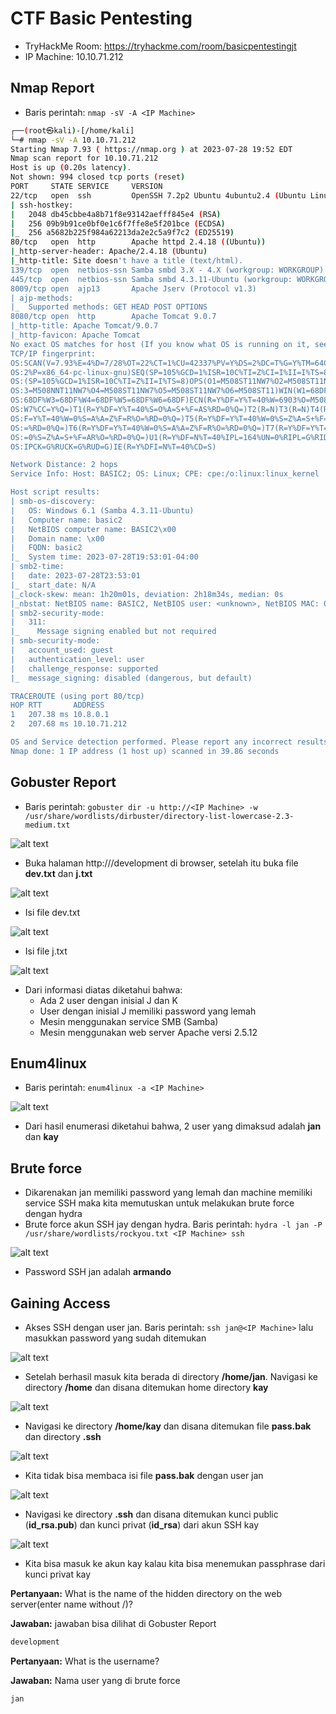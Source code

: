 # CTF Basic Pentesting
- TryHackMe Room: https://tryhackme.com/room/basicpentestingjt
- IP Machine: 10.10.71.212

## Nmap Report
- Baris perintah: `nmap -sV -A <IP Machine>`

```sh
┌──(root㉿kali)-[/home/kali]
└─# nmap -sV -A 10.10.71.212             
Starting Nmap 7.93 ( https://nmap.org ) at 2023-07-28 19:52 EDT
Nmap scan report for 10.10.71.212
Host is up (0.20s latency).
Not shown: 994 closed tcp ports (reset)
PORT     STATE SERVICE     VERSION
22/tcp   open  ssh         OpenSSH 7.2p2 Ubuntu 4ubuntu2.4 (Ubuntu Linux; protocol 2.0)
| ssh-hostkey: 
|   2048 db45cbbe4a8b71f8e93142aefff845e4 (RSA)
|   256 09b9b91ce0bf0e1c6f7ffe8e5f201bce (ECDSA)
|_  256 a5682b225f984a62213da2e2c5a9f7c2 (ED25519)
80/tcp   open  http        Apache httpd 2.4.18 ((Ubuntu))
|_http-server-header: Apache/2.4.18 (Ubuntu)
|_http-title: Site doesn't have a title (text/html).
139/tcp  open  netbios-ssn Samba smbd 3.X - 4.X (workgroup: WORKGROUP)
445/tcp  open  netbios-ssn Samba smbd 4.3.11-Ubuntu (workgroup: WORKGROUP)
8009/tcp open  ajp13       Apache Jserv (Protocol v1.3)
| ajp-methods: 
|_  Supported methods: GET HEAD POST OPTIONS
8080/tcp open  http        Apache Tomcat 9.0.7
|_http-title: Apache Tomcat/9.0.7
|_http-favicon: Apache Tomcat
No exact OS matches for host (If you know what OS is running on it, see https://nmap.org/submit/ ).
TCP/IP fingerprint:
OS:SCAN(V=7.93%E=4%D=7/28%OT=22%CT=1%CU=42337%PV=Y%DS=2%DC=T%G=Y%TM=64C454E
OS:2%P=x86_64-pc-linux-gnu)SEQ(SP=105%GCD=1%ISR=10C%TI=Z%CI=I%II=I%TS=8)SEQ
OS:(SP=105%GCD=1%ISR=10C%TI=Z%II=I%TS=8)OPS(O1=M508ST11NW7%O2=M508ST11NW7%O
OS:3=M508NNT11NW7%O4=M508ST11NW7%O5=M508ST11NW7%O6=M508ST11)WIN(W1=68DF%W2=
OS:68DF%W3=68DF%W4=68DF%W5=68DF%W6=68DF)ECN(R=Y%DF=Y%T=40%W=6903%O=M508NNSN
OS:W7%CC=Y%Q=)T1(R=Y%DF=Y%T=40%S=O%A=S+%F=AS%RD=0%Q=)T2(R=N)T3(R=N)T4(R=Y%D
OS:F=Y%T=40%W=0%S=A%A=Z%F=R%O=%RD=0%Q=)T5(R=Y%DF=Y%T=40%W=0%S=Z%A=S+%F=AR%O
OS:=%RD=0%Q=)T6(R=Y%DF=Y%T=40%W=0%S=A%A=Z%F=R%O=%RD=0%Q=)T7(R=Y%DF=Y%T=40%W
OS:=0%S=Z%A=S+%F=AR%O=%RD=0%Q=)U1(R=Y%DF=N%T=40%IPL=164%UN=0%RIPL=G%RID=G%R
OS:IPCK=G%RUCK=G%RUD=G)IE(R=Y%DFI=N%T=40%CD=S)

Network Distance: 2 hops
Service Info: Host: BASIC2; OS: Linux; CPE: cpe:/o:linux:linux_kernel

Host script results:
| smb-os-discovery: 
|   OS: Windows 6.1 (Samba 4.3.11-Ubuntu)
|   Computer name: basic2
|   NetBIOS computer name: BASIC2\x00
|   Domain name: \x00
|   FQDN: basic2
|_  System time: 2023-07-28T19:53:01-04:00
| smb2-time: 
|   date: 2023-07-28T23:53:01
|_  start_date: N/A
|_clock-skew: mean: 1h20m01s, deviation: 2h18m34s, median: 0s
|_nbstat: NetBIOS name: BASIC2, NetBIOS user: <unknown>, NetBIOS MAC: 000000000000 (Xerox)
| smb2-security-mode: 
|   311: 
|_    Message signing enabled but not required
| smb-security-mode: 
|   account_used: guest
|   authentication_level: user
|   challenge_response: supported
|_  message_signing: disabled (dangerous, but default)

TRACEROUTE (using port 80/tcp)
HOP RTT       ADDRESS
1   207.38 ms 10.8.0.1
2   207.68 ms 10.10.71.212

OS and Service detection performed. Please report any incorrect results at https://nmap.org/submit/ .
Nmap done: 1 IP address (1 host up) scanned in 39.86 seconds
```

## Gobuster Report
- Baris perintah: `gobuster dir -u http://<IP Machine> -w /usr/share/wordlists/dirbuster/directory-list-lowercase-2.3-medium.txt`

![alt text](https://github.com/rahardian-dwi-saputra/TryHackMe-WriteUps/blob/main/Basic%20Pentesting/assets/bp%201.JPG)

- Buka halaman http://<IP Machine>/development di browser, setelah itu buka file **dev.txt** dan **j.txt**

![alt text](https://github.com/rahardian-dwi-saputra/TryHackMe-WriteUps/blob/main/Basic%20Pentesting/assets/bp%202.JPG)

- Isi file dev.txt

![alt text](https://github.com/rahardian-dwi-saputra/TryHackMe-WriteUps/blob/main/Basic%20Pentesting/assets/bp%203.JPG)

- Isi file j.txt

![alt text](https://github.com/rahardian-dwi-saputra/TryHackMe-WriteUps/blob/main/Basic%20Pentesting/assets/bp%204.JPG)

- Dari informasi diatas diketahui bahwa:
	* Ada 2 user dengan inisial J dan K
	* User dengan inisial J memiliki password yang lemah
	* Mesin menggunakan service SMB (Samba)
	* Mesin menggunakan web server Apache versi 2.5.12

## Enum4linux
- Baris perintah: `enum4linux -a <IP Machine>`

![alt text](https://github.com/rahardian-dwi-saputra/TryHackMe-WriteUps/blob/main/Basic%20Pentesting/assets/bp%205.JPG)

- Dari hasil enumerasi diketahui bahwa, 2 user yang dimaksud adalah **jan** dan **kay**

## Brute force
- Dikarenakan jan memiliki password yang lemah dan machine memiliki service SSH maka kita memutuskan untuk melakukan brute force dengan hydra
- Brute force akun SSH jay dengan hydra. Baris perintah:  `hydra -l jan -P /usr/share/wordlists/rockyou.txt <IP Machine> ssh`

![alt text](https://github.com/rahardian-dwi-saputra/TryHackMe-WriteUps/blob/main/Basic%20Pentesting/assets/bp%206.JPG)

- Password SSH jan adalah **armando**

## Gaining Access
- Akses SSH dengan user jan. Baris perintah: `ssh jan@<IP Machine>` lalu masukkan password yang sudah ditemukan

![alt text](https://github.com/rahardian-dwi-saputra/TryHackMe-WriteUps/blob/main/Basic%20Pentesting/assets/bp%207.JPG)

- Setelah berhasil masuk kita berada di directory **/home/jan**. Navigasi ke directory **/home** dan disana ditemukan home directory **kay**

![alt text](https://github.com/rahardian-dwi-saputra/TryHackMe-WriteUps/blob/main/Basic%20Pentesting/assets/bp%208.JPG)

- Navigasi ke directory **/home/kay** dan disana ditemukan file **pass.bak** dan directory **.ssh**

![alt text](https://github.com/rahardian-dwi-saputra/TryHackMe-WriteUps/blob/main/Basic%20Pentesting/assets/bp%209.JPG)

- Kita tidak bisa membaca isi file **pass.bak** dengan user jan

![alt text](https://github.com/rahardian-dwi-saputra/TryHackMe-WriteUps/blob/main/Basic%20Pentesting/assets/bp%2010.JPG)

- Navigasi ke directory **.ssh** dan disana ditemukan kunci public (**id_rsa.pub**) dan kunci privat (**id_rsa**) dari akun SSH kay

![alt text](https://github.com/rahardian-dwi-saputra/TryHackMe-WriteUps/blob/main/Basic%20Pentesting/assets/bp%2011.JPG)

- Kita bisa masuk ke akun kay kalau kita bisa menemukan passphrase dari kunci privat kay 

**Pertanyaan:** What is the name of the hidden directory on the web server(enter name without /)?

**Jawaban:** jawaban bisa dilihat di Gobuster Report
```sh
development
```

**Pertanyaan:** What is the username?

**Jawaban:** Nama user yang di brute force
```sh
jan
```